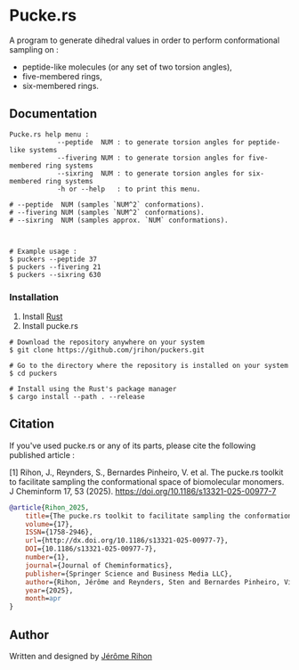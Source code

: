 # Pucke.rs

A program to generate dihedral values in order to perform conformational sampling on : 
 - peptide-like molecules (or any set of two torsion angles),
 - five-membered rings,
 - six-membered rings.


## Documentation

```
Pucke.rs help menu :
            --peptide  NUM : to generate torsion angles for peptide-like systems
            --fivering NUM : to generate torsion angles for five-membered ring systems
            --sixring  NUM : to generate torsion angles for six-membered ring systems
            -h or --help   : to print this menu.

# --peptide  NUM (samples `NUM^2` conformations).
# --fivering NUM (samples `NUM^2` conformations).
# --sixring  NUM (samples approx. `NUM` conformations).



# Example usage :
$ puckers --peptide 37
$ puckers --fivering 21 
$ puckers --sixring 630
```



### Installation
1. Install [Rust](https://www.rust-lang.org/tools/install)
2. Install pucke.rs
```shell
# Download the repository anywhere on your system
$ git clone https://github.com/jrihon/puckers.git

# Go to the directory where the repository is installed on your system
$ cd puckers

# Install using the Rust's package manager
$ cargo install --path . --release
```

## Citation 
If you've used pucke.rs or any of its parts, please cite the following published article : 

[1] Rihon, J., Reynders, S., Bernardes Pinheiro, V. et al. The pucke.rs toolkit to facilitate sampling the conformational space of biomolecular monomers. J Cheminform 17, 53 (2025). https://doi.org/10.1186/s13321-025-00977-7

```bibtex
@article{Rihon_2025,
    title={The pucke.rs toolkit to facilitate sampling the conformational space of biomolecular monomers},
    volume={17},
    ISSN={1758-2946},
    url={http://dx.doi.org/10.1186/s13321-025-00977-7},
    DOI={10.1186/s13321-025-00977-7},
    number={1},
    journal={Journal of Cheminformatics},
    publisher={Springer Science and Business Media LLC},
    author={Rihon, Jérôme and Reynders, Sten and Bernardes Pinheiro, Vitor and Lescrinier, Eveline},
    year={2025},
    month=apr
}
```

## Author
Written and designed by [Jérôme Rihon](https://github.com/jrihon/jrihon)
